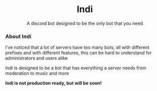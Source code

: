 <div align="center">

# Indi

A discord bot designed to be the only bot that you need

</div>

### About Indi

I've noticed that a lot of servers have too many bots, all with different prefixes and with different features, this can
be hard to understand for administrators and users alike

Indi is designed to be a bot that has everything a server needs from moderation to music and more

**Indi is not production ready, but will be soon!**